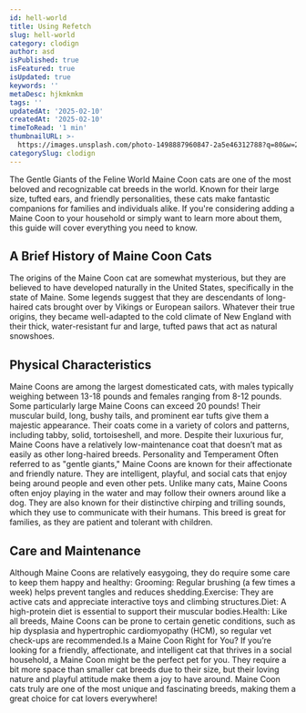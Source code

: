 ```yaml
---
id: hell-world
title: Using Refetch
slug: hell-world
category: clodign
author: asd
isPublished: true
isFeatured: true
isUpdated: true
keywords: ''
metaDesc: hjkmkmkm
tags: ''
updatedAt: '2025-02-10'
createdAt: '2025-02-10'
timeToRead: '1 min'
thumbnailURL: >-
  https://images.unsplash.com/photo-1498887960847-2a5e46312788?q=80&w=2069&auto=format&fit=crop&ixlib=rb-4.0.3&ixid=M3wxMjA3fDB8MHxwaG90by1wYWdlfHx8fGVufDB8fHx8fA%3D%3D
categorySlug: clodign
---
```

<p> The Gentle Giants of the Feline World Maine Coon cats are one of the most beloved and recognizable cat breeds in the world. Known for their large size, tufted ears, and friendly personalities, these cats make fantastic companions for families and individuals alike. If you're considering adding a Maine Coon to your household or simply want to learn more about them, this guide will cover everything you need to know.</p><h2 id="a-brief-history-of-maine-coon-cats"> A Brief History of Maine Coon Cats</h2><p> The origins of the Maine Coon cat are somewhat mysterious, but they are believed to have developed naturally in the United States, specifically in the state of Maine. Some legends suggest that they are descendants of long-haired cats brought over by Vikings or European sailors. Whatever their true origins, they became well-adapted to the cold climate of New England with their thick, water-resistant fur and large, tufted paws that act as natural snowshoes.</p><h2 id="physical-characteristics"> Physical Characteristics</h2><p> Maine Coons are among the largest domesticated cats, with males typically weighing between 13-18 pounds and females ranging from 8-12 pounds. Some particularly large Maine Coons can exceed 20 pounds! Their muscular build, long, bushy tails, and prominent ear tufts give them a majestic appearance. Their coats come in a variety of colors and patterns, including tabby, solid, tortoiseshell, and more. Despite their luxurious fur, Maine Coons have a relatively low-maintenance coat that doesn’t mat as easily as other long-haired breeds. Personality and Temperament Often referred to as "gentle giants," Maine Coons are known for their affectionate and friendly nature. They are intelligent, playful, and social cats that enjoy being around people and even other pets. Unlike many cats, Maine Coons often enjoy playing in the water and may follow their owners around like a dog. They are also known for their distinctive chirping and trilling sounds, which they use to communicate with their humans. This breed is great for families, as they are patient and tolerant with children.</p><h2 id="care-and-maintenance"> Care and Maintenance</h2><p> Although Maine Coons are relatively easygoing, they do require some care to keep them happy and healthy: Grooming: Regular brushing (a few times a week) helps prevent tangles and reduces shedding.Exercise: They are active cats and appreciate interactive toys and climbing structures.Diet: A high-protein diet is essential to support their muscular bodies.Health: Like all breeds, Maine Coons can be prone to certain genetic conditions, such as hip dysplasia and hypertrophic cardiomyopathy (HCM), so regular vet check-ups are recommended.Is a Maine Coon Right for You? If you’re looking for a friendly, affectionate, and intelligent cat that thrives in a social household, a Maine Coon might be the perfect pet for you. They require a bit more space than smaller cat breeds due to their size, but their loving nature and playful attitude make them a joy to have around. Maine Coon cats truly are one of the most unique and fascinating breeds, making them a great choice for cat lovers everywhere!</p>
